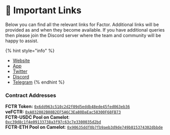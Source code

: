 # 🔗 Important Links

Below you can find all the relevant links for Factor. Additional links will be provided as and when they become available. If you have additional queries then please join the Discord server where the team and community will be happy to assist.

{% hint style="info" %}
* [Website](https://factor.fi)
* [App](https://app.factor.fi)
* [Twitter](https://twitter.com/FactorDAO)
* [Discord](https://discord.gg/factor)
* [Telegram](https://t.me/FactorDAO)
{% endhint %}

### **Contract Addresses**

**FCTR Token:** [`0x6dd963c510c2d2f09d5eddb48ede45fed063eb36`](https://arbiscan.io/address/0x6dd963c510c2d2f09d5eddb48ede45fed063eb36)\
**veFCTR:** [`0xA032082B08B2EF5A6C3Ea80DaEac58300F68FB73`](https://arbiscan.io/address/0xA032082B08B2EF5A6C3Ea80DaEac58300F68FB73)\
**FCTR-USDC Pool on Camelot**: [`0xc39d8c1f4e09133738a3f97c63c7e3300035d2bd`](https://arbiscan.io/address/0xc39d8c1f4e09133738a3f97c63c7e3300035d2bd)\
**FCTR-ETH Pool on Camelot**: [`0x90635ddf0b7fb9aeb3d9de749b815374302dbbde`](https://arbiscan.io/address/0x90635ddf0b7fb9aeb3d9de749b815374302dbbde)
